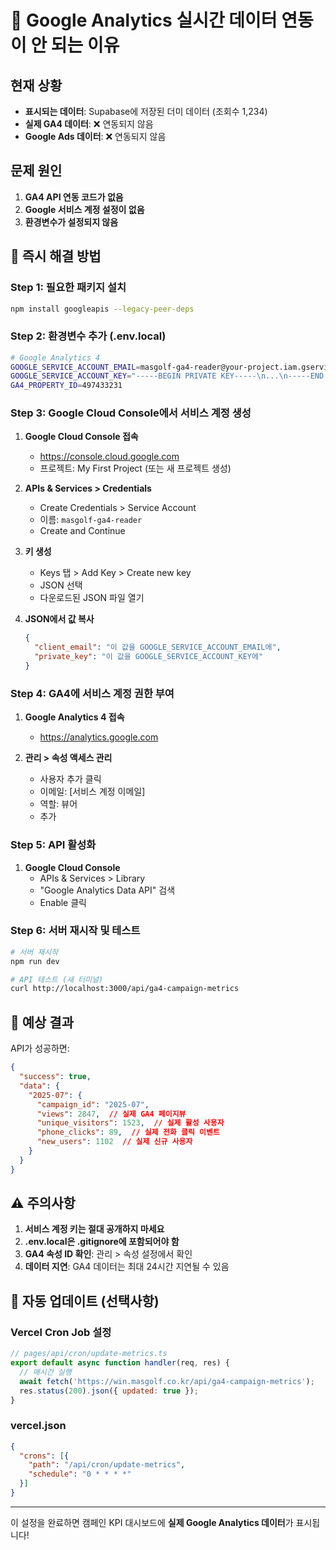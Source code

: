 # 🚨 Google Analytics 실시간 데이터 연동이 안 되는 이유

## 현재 상황
- **표시되는 데이터**: Supabase에 저장된 더미 데이터 (조회수 1,234)
- **실제 GA4 데이터**: ❌ 연동되지 않음
- **Google Ads 데이터**: ❌ 연동되지 않음

## 문제 원인
1. **GA4 API 연동 코드가 없음**
2. **Google 서비스 계정 설정이 없음**
3. **환경변수가 설정되지 않음**

## 📌 즉시 해결 방법

### Step 1: 필요한 패키지 설치
```bash
npm install googleapis --legacy-peer-deps
```

### Step 2: 환경변수 추가 (.env.local)
```bash
# Google Analytics 4
GOOGLE_SERVICE_ACCOUNT_EMAIL=masgolf-ga4-reader@your-project.iam.gserviceaccount.com
GOOGLE_SERVICE_ACCOUNT_KEY="-----BEGIN PRIVATE KEY-----\n...\n-----END PRIVATE KEY-----"
GA4_PROPERTY_ID=497433231
```

### Step 3: Google Cloud Console에서 서비스 계정 생성

1. **Google Cloud Console 접속**
   - https://console.cloud.google.com
   - 프로젝트: My First Project (또는 새 프로젝트 생성)

2. **APIs & Services > Credentials**
   - Create Credentials > Service Account
   - 이름: `masgolf-ga4-reader`
   - Create and Continue

3. **키 생성**
   - Keys 탭 > Add Key > Create new key
   - JSON 선택
   - 다운로드된 JSON 파일 열기

4. **JSON에서 값 복사**
   ```json
   {
     "client_email": "이 값을 GOOGLE_SERVICE_ACCOUNT_EMAIL에",
     "private_key": "이 값을 GOOGLE_SERVICE_ACCOUNT_KEY에"
   }
   ```

### Step 4: GA4에 서비스 계정 권한 부여

1. **Google Analytics 4 접속**
   - https://analytics.google.com

2. **관리 > 속성 액세스 관리**
   - 사용자 추가 클릭
   - 이메일: [서비스 계정 이메일]
   - 역할: 뷰어
   - 추가

### Step 5: API 활성화

1. **Google Cloud Console**
   - APIs & Services > Library
   - "Google Analytics Data API" 검색
   - Enable 클릭

### Step 6: 서버 재시작 및 테스트

```bash
# 서버 재시작
npm run dev

# API 테스트 (새 터미널)
curl http://localhost:3000/api/ga4-campaign-metrics
```

## 🎯 예상 결과

API가 성공하면:
```json
{
  "success": true,
  "data": {
    "2025-07": {
      "campaign_id": "2025-07",
      "views": 2847,  // 실제 GA4 페이지뷰
      "unique_visitors": 1523,  // 실제 활성 사용자
      "phone_clicks": 89,  // 실제 전화 클릭 이벤트
      "new_users": 1102  // 실제 신규 사용자
    }
  }
}
```

## ⚠️ 주의사항

1. **서비스 계정 키는 절대 공개하지 마세요**
2. **.env.local은 .gitignore에 포함되어야 함**
3. **GA4 속성 ID 확인**: 관리 > 속성 설정에서 확인
4. **데이터 지연**: GA4 데이터는 최대 24시간 지연될 수 있음

## 🔄 자동 업데이트 (선택사항)

### Vercel Cron Job 설정
```javascript
// pages/api/cron/update-metrics.ts
export default async function handler(req, res) {
  // 매시간 실행
  await fetch('https://win.masgolf.co.kr/api/ga4-campaign-metrics');
  res.status(200).json({ updated: true });
}
```

### vercel.json
```json
{
  "crons": [{
    "path": "/api/cron/update-metrics",
    "schedule": "0 * * * *"
  }]
}
```

---

이 설정을 완료하면 캠페인 KPI 대시보드에 **실제 Google Analytics 데이터**가 표시됩니다!